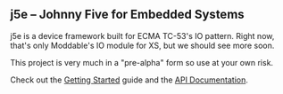 ## j5e – Johnny Five for Embedded Systems
j5e is a device framework built for ECMA TC-53's IO pattern. Right now, that's only Moddable's IO module for XS, but we should see more soon. 

This project is very much in a "pre-alpha" form so use at your own risk.

Check out the [Getting Started](https://github.com/dtex/j5e/blob/master/examples/GETSTARTED.md) guide and the [API Documentation](https://dtex.github.io/j5e).

